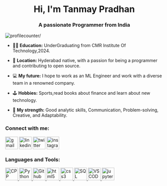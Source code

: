 
<h1 align="center">Hi, I'm Tanmay Pradhan</h1>
<h3 align="center">A passionate Programmer from India</h3>

<p align="left"> <img src=https://komarev.com/ghpvc/?username=tanmaypradhan4112&label=PROFILE+VIEWS alt=profilecounter/> </p>

- 👨‍🎓 **Education:** UnderGraduating from CMR Institute Of Technology,2024.

- 🌆 **Location:** Hyderabad native, with a passion for being a programmer and contributing to open source.

- 💻 **My future:** I hope to work as an ML Engineer and work with a diverse team in a renowned company.

- 🕹 **Hobbies:** Sports,read books about finance and learn about new technology.

- 💪 **My strength:** Good analytic skills, Communication, Problem-solving, Creative, and Adaptability.

<h3 align="left">Connect with me:</h3>
<p align="left">
<a href="tanmaypradhan4112@gmail.com" target="_blank"><img align="center" src="https://img.icons8.com/ios-filled/344/gmail-new.png" alt="gmail" height="40" width="40"/></a>
<a href="https://www.linkedin.com/in/tanmay-pradhan-368109212/" target="_blank"><img align="center" src="https://cdn.jsdelivr.net/npm/simple-icons@3.0.1/icons/linkedin.svg" alt="linkedin" height="40" width="40"/></a>
<a href="https://twitter.com/Tanmaypradhan__" target="_blank"><img align="center" src="https://cdn.jsdelivr.net/npm/simple-icons@3.0.1/icons/twitter.svg" alt="twitter" height="40" width="40" /></a>
<a href="https://instagram.com/tanmaypradhan_" target="_blank"><img align="center" src="https://cdn.jsdelivr.net/npm/simple-icons@3.0.1/icons/instagram.svg" alt="instagram" height="40" width="40" /></a>
</p>

<h3 align="left">Languages and Tools:</h3>
<p align="left">
<!-- icon by https://www.flaticon.com/ -->
<a href="https://developer.mozilla.org/en-US/docs/Web/JavaScript" target="_blank"><img 
src="https://img.icons8.com/ios-filled/344/c-plus-plus.png" alt="CPP" width="40" height="40"/> </a>
<a href="https://en.wikipedia.org/wiki/C_(programming_language)" target="_blank"> <img 
src="https://cdn-icons-png.flaticon.com/512/1822/1822920.png" alt="Python" width="40" height="40"/> </a>
<a href="https://developer.mozilla.org/en-US/docs/Web/JavaScript" target="_blank"><img 
src="https://img.icons8.com/ios/344/java-coffee-cup-logo--v1.png" alt="Github" width="40" height="40"/> </a>
<a href="https://www.w3.org/html/" target="_blank"> <img 
src="https://cdn-icons-png.flaticon.com/512/25/25252.png" alt="html5" width="40" height="40"/> </a>
<a href="https://www.w3schools.com/css/" target="_blank"> <img 
src="https://cdn-icons-png.flaticon.com/512/732/732007.png" alt="css3" width="40" height="40"/> </a>
<a href="https://developer.mozilla.org/en-US/docs/Web/JavaScript" target="_blank"><img 
src="https://cdn-icons-png.flaticon.com/512/288/288882.png" alt="SQL" width="40" height="40"/> </a>
<a href="https://developer.mozilla.org/en-US/docs/Web/JavaScript" target="_blank"><img 
src="https://img.icons8.com/ios-filled/344/visual-studio.png" alt="VSCODE" width="40" height="40"/> </a>
<a href="https://developer.mozilla.org/en-US/docs/Web/JavaScript" target="_blank"><img 
src="https://img.icons8.com/ios-filled/344/jupyter.png" alt="jupyter notebook" width="40" height="40"/> </a>
